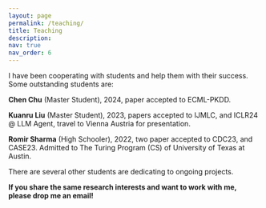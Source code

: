 ```yaml
---
layout: page
permalink: /teaching/
title: Teaching
description:
nav: true
nav_order: 6
---
```


I have been cooperating with students and help them with their success. Some outstanding students are:

**Chen Chu** (Master Student), 2024, paper accepted to ECML-PKDD. <br>

**Kuanru Liu** (Master Student), 2023, papers accepted to IJMLC, and ICLR24 @ LLM Agent, travel to Vienna Austria for presentation. <br>

**Romir Sharma** (High Schooler), 2022, two paper accepted to CDC23, and CASE23. Admitted to The Turing Program (CS) of University of Texas at Austin. <br>

There are several other students are dedicating to ongoing projects.

**If you share the same research interests and want to work with me, please drop me an email!**

